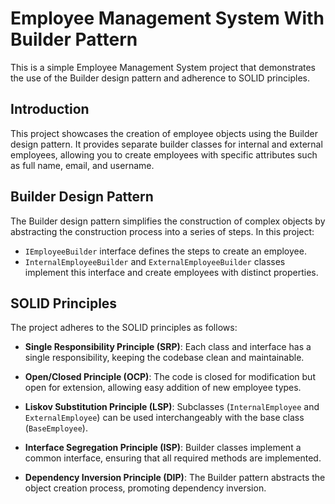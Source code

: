# Employee Management System With Builder Pattern

This is a simple Employee Management System project that demonstrates the use of the Builder design pattern and adherence to SOLID principles.

## Introduction

This project showcases the creation of employee objects using the Builder design pattern. It provides separate builder classes for internal and external employees, allowing you to create employees with specific attributes such as full name, email, and username.

## Builder Design Pattern

The Builder design pattern simplifies the construction of complex objects by abstracting the construction process into a series of steps. In this project:

- `IEmployeeBuilder` interface defines the steps to create an employee.
- `InternalEmployeeBuilder` and `ExternalEmployeeBuilder` classes implement this interface and create employees with distinct properties.

## SOLID Principles

The project adheres to the SOLID principles as follows:

- **Single Responsibility Principle (SRP)**: Each class and interface has a single responsibility, keeping the codebase clean and maintainable.

- **Open/Closed Principle (OCP)**: The code is closed for modification but open for extension, allowing easy addition of new employee types.

- **Liskov Substitution Principle (LSP)**: Subclasses (`InternalEmployee` and `ExternalEmployee`) can be used interchangeably with the base class (`BaseEmployee`).

- **Interface Segregation Principle (ISP)**: Builder classes implement a common interface, ensuring that all required methods are implemented.

- **Dependency Inversion Principle (DIP)**: The Builder pattern abstracts the object creation process, promoting dependency inversion.

